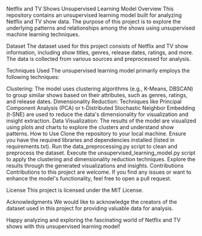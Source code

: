 Netflix and TV Shows Unsupervised Learning Model
Overview
This repository contains an unsupervised learning model built for analyzing Netflix and TV show data. The purpose of this project is to explore the underlying patterns and relationships among the shows using unsupervised machine learning techniques.

Dataset
The dataset used for this project consists of Netflix and TV show information, including show titles, genres, release dates, ratings, and more. The data is collected from various sources and preprocessed for analysis.

Techniques Used
The unsupervised learning model primarily employs the following techniques:

Clustering: The model uses clustering algorithms (e.g., K-Means, DBSCAN) to group similar shows based on their attributes, such as genres, ratings, and release dates.
Dimensionality Reduction: Techniques like Principal Component Analysis (PCA) or t-Distributed Stochastic Neighbor Embedding (t-SNE) are used to reduce the data's dimensionality for visualization and insight extraction.
Data Visualization: The results of the model are visualized using plots and charts to explore the clusters and understand show patterns.
How to Use
Clone the repository to your local machine.
Ensure you have the required libraries and dependencies installed (listed in requirements.txt).
Run the data_preprocessing.py script to clean and preprocess the dataset.
Execute the unsupervised_learning_model.py script to apply the clustering and dimensionality reduction techniques.
Explore the results through the generated visualizations and insights.
Contributions
Contributions to this project are welcome. If you find any issues or want to enhance the model's functionality, feel free to open a pull request.

License
This project is licensed under the MIT License.

Acknowledgments
We would like to acknowledge the creators of the dataset used in this project for providing valuable data for analysis.

Happy analyzing and exploring the fascinating world of Netflix and TV shows with this unsupervised learning model!

